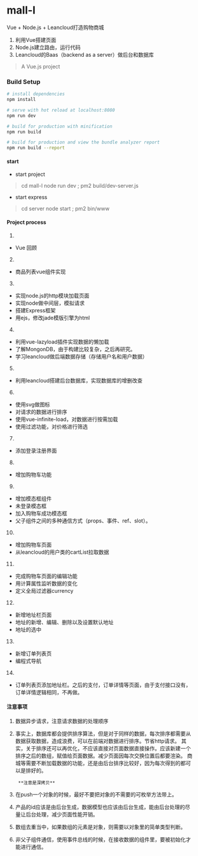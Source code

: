 # mall-l
Vue + Node.js + Leancloud打造购物商城

1. 利用Vue搭建页面
2. Node.js建立路由，运行代码
3. Leancloud的Baas（backend as a server）做后台和数据库

> A Vue.js project

### Build Setup

``` bash
# install dependencies
npm install

# serve with hot reload at localhost:8080
npm run dev

# build for production with minification
npm run build

# build for production and view the bundle analyzer report
npm run build --report
```

#### start

  * start project
  > cd mall-l
  > node run dev ; pm2 build/dev-server.js

  * start express
  > cd server
  > node start ; pm2 bin/www

#### Project process

1.
  * Vue 回顾
2.
  * 商品列表vue组件实现

3.
  * 实现node.js的http模块加载页面
  * 实现node做中间层，模拟请求
  * 搭建Express框架
  * 用ejs，修改jade模版引擎为html

4.
  * 利用vue-lazyload插件实现数据的懒加载
  * 了解MongonDB，由于构建比较复杂，之后再研究。
  * 学习leancloud做后端数据存储（存储用户名和用户数据）

5.
  * 利用leancloud搭建后台数据库，实现数据库的增删改查

6.
  * 使用svg做图标
  * 对请求的数据进行排序
  * 使用vue-infinite-load，对数据进行按需加载
  * 使用过滤功能，对价格进行筛选

7.
  * 添加登录注册界面

8.
  * 增加购物车功能

9.
  * 增加模态框组件
  * 未登录模态框
  * 加入购物车成功模态框
  * 父子组件之间的多种通信方式（props、事件、ref、slot）。

10.
  * 增加购物车页面
  * 从leancloud的用户类的cartList拉取数据

11.
  * 完成购物车页面的编辑功能
  * 用计算属性监听数据的变化
  * 定义全局过滤器currency

12.
  * 新增地址栏页面
  * 地址的新增、编辑、删除以及设置默认地址
  * 地址的选中

13.
  * 新增订单列表页
  * 编程式导航

14.
  * 订单列表页添加地址栏。之后的支付，订单详情等页面，由于支付接口没有，订单详情逻辑相同，不再做。

#### 注意事项

1. 数据异步请求，注意请求数据的处理顺序

2. 事实上，数据库都会提供排序算法，但是对于同样的数据，每次排序都需要从数据获取数据，造成浪费，可以在前端对数据进行排序。节省http请求。
其实，关于排序还可以再优化，不应该直接对页面数据直接操作。应该新建一个排序之后的数组，赋值给页面数据。减少页面因每次交换位置后都要渲染。
商城等需要不断加载数据的功能，还是由后台排序比较好，因为每次得到的都可以是排好的。

        **注意是深拷贝**

3. 在push一个对象的时候，最好不要把对象的不需要的可枚举方法带上。

4. 产品的id应该是由后台生成，数据模型也应该由后台生成，能由后台处理的尽量让后台处理，减少页面性能开销。

5. 数组去重当中，如果数组的元素是对象，则需要以对象里的简单类型判断。

6. 非父子组件通信，使用事件总线的时候，在接收数据的组件里，要被初始化才能进行通信。
